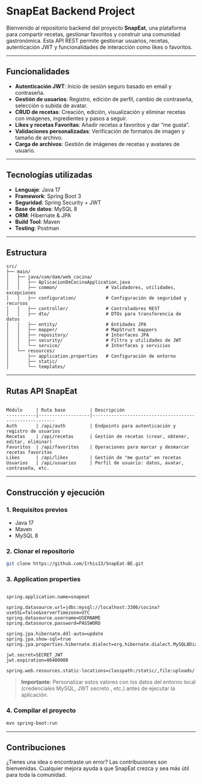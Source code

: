 # SnapEat Backend Project

Bienvenido al repositorio backend del proyecto **SnapEat**, una plataforma para compartir recetas, gestionar favoritos y construir una comunidad gastronómica. Esta API REST permite gestionar usuarios, recetas, autenticación JWT y funcionalidades de interacción como likes o favoritos.

---

## Funcionalidades

- **Autenticación JWT**: Inicio de sesión seguro basado en email y contraseña.
- **Gestión de usuarios**: Registro, edición de perfil, cambio de contraseña, selección o subida de avatar.
- **CRUD de recetas**: Creación, edición, visualización y eliminar recetas con imágenes, ingredientes y pasos a seguir.
- **Likes y recetas Favoritas**: Añadir recetas a favoritos y dar “me gusta”.
- **Validaciones personalizadas**: Verificación de formatos de imagen y tamaño de archivo.
- **Carga de archivos**: Gestión de imágenes de recetas y avatares de usuario.

---

## Tecnologías utilizadas

- **Lenguaje**: Java 17
- **Framework**: Spring Boot 3
- **Seguridad**: Spring Security + JWT
- **Base de datos**: MySQL 8
- **ORM**: Hibernate & JPA
- **Build Tool**: Maven
- **Testing**: Postman

---

 ## Estructura ##
 
 ```plaintext
 src/
├── main/
│   ├── java/com/dam/web_cocina/
│   │   ├── AplicacionDeCocinaApplication.java
│   │   ├── common/                  # Validadores, utilidades, excepciones
│   │   ├── configuration/           # Configuración de seguridad y recursos
│   │   ├── controller/              # Controladores REST
│   │   ├── dto/                     # DTOs para transferencia de datos
│   │   ├── entity/                  # Entidades JPA
│   │   ├── mapper/                  # MapStruct mappers
│   │   ├── repository/              # Interfaces JPA
│   │   ├── security/                # Filtro y utilidades de JWT
│   │   └── service/                 # Interfaces y servicios
│   └── resources/
│       ├── application.properties   # Configuración de entorno
│       ├── static/                  
│       └── templates/               

```
---

## Rutas API SnapEat
```plaintext

Módulo     | Ruta base         | Descripción
-----------|-------------------|--------------------------------------------------------
Auth       | /api/auth         | Endpoints para autenticación y registro de usuarios
Recetas    | /api/recetas      | Gestión de recetas (crear, obtener, editar, eliminar)
Favoritos  | /api/favoritos    | Operaciones para marcar y desmarcar recetas favoritas
Likes      | /api/likes        | Gestión de "me gusta" en recetas
Usuarios   | /api/usuarios     | Perfil de usuario: datos, avatar, contraseña, etc.

```

---

## Construcción y ejecución
### 1. Requisitos previos

- Java 17
- Maven
- MySQL 8 

### 2. Clonar el repositorio

```bash
git clone https://github.com/Irhis13/SnapEat-BE.git
```

### 3. Application properties

```plaintext

spring.application.name=snapeat

spring.datasource.url=jdbc:mysql://localhost:3306/cocina?useSSL=false&serverTimezone=UTC
spring.datasource.username=USERNAME
spring.datasource.password=PASSWORD

spring.jpa.hibernate.ddl-auto=update
spring.jpa.show-sql=true
spring.jpa.properties.hibernate.dialect=org.hibernate.dialect.MySQL8Dialect

jwt.secret=SECRET_JWT
jwt.expiration=86400000

spring.web.resources.static-locations=classpath:/static/,file:uploads/
```
> **Importante**: Personalizar estos valores con los datos del entorno local (credenciales MySQL, JWT secreto , etc.) antes de ejecutar la aplicación.

### 4. Compilar el proyecto

```bash
mvn spring-boot:run
```
---

## Contribuciones

¿Tienes una idea o encontraste un error? Las contribuciones son bienvenidas. Cualquier mejora ayuda a que SnapEat crezca y sea más útil para toda la comunidad.
